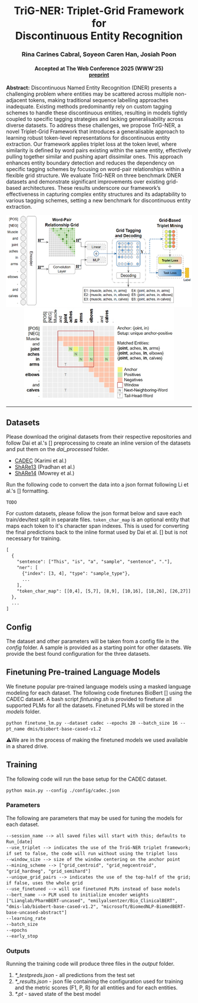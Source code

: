 # <div align="center">TriG-NER: Triplet-Grid Framework for</br>Discontinuous Entity Recognition</div>

### <div align="center">Rina Carines Cabral, Soyeon Caren Han, Josiah Poon</div>
#### <div align="center">Accepted at The Web Conference 2025 (WWW'25)<br>[preprint](https://arxiv.org/abs/2411.01839)</div>

**Abstract:** Discontinuous Named Entity Recognition (DNER) presents a challenging problem where entities may be scattered across multiple non-adjacent tokens, making traditional sequence labelling approaches inadequate. Existing methods predominantly rely on custom tagging schemes to handle these discontinuous entities, resulting in models tightly coupled to specific tagging strategies and lacking generalisability across diverse datasets. To address these challenges, we propose TriG-NER, a novel Triplet-Grid Framework that introduces a generalisable approach to learning robust token-level representations for discontinuous entity extraction. Our framework applies triplet loss at the token level, where similarity is defined by word pairs existing within the same entity, effectively pulling together similar and pushing apart dissimilar ones. This approach enhances entity boundary detection and reduces the dependency on specific tagging schemes by focusing on word-pair relationships within a flexible grid structure. We evaluate TriG-NER on three benchmark DNER datasets and demonstrate significant improvements over existing grid-based architectures. These results underscore our framework’s effectiveness in capturing complex entity structures and its adaptability to various tagging schemes, setting a new benchmark for discontinuous entity extraction.

<p align="center">
  <img alt="Overall Architecture" src="https://github.com/adlnlp/trig_ner/blob/main/figures/architecture5.jpg" height="250" />
  <img alt="Triplet Candidates and Grid Class example" src="https://github.com/adlnlp/trig_ner/blob/main/figures/candidate_sample_1_v2.jpg" height="250" /> 
</p>

----
## Datasets
Please download the original datasets from their respective repositories and follow Dai et al.'s [] preprocessing to create an inline version of the datasets and put them on the _dai\_processed_ folder. 
- [CADEC](https://doi.org/10.4225/08/570FB102BDAD2) (Karimi et al.)
- [ShARe13](https://doi.org/10.13026/rxa7-q798) (Pradhan et al.)
- [ShARe14](https://doi.org/10.13026/0zgk-9j94) (Mowrey et al.)

Run the following code to convert the data into a json format following Li et al.'s [] formatting.
```
TODO
```

For custom datasets, please follow the json format below and save each train/dev/test split in separate files. ``token_char_map`` is an optional entity that maps each token to it's character span indexes. This is used for converting the final predictions back to the inline format used by Dai et al. [] but is not necessary for training.
```
[
  {
    "sentence": ["This", "is", "a", "sample", "sentence", "."],
    "ner": [
      {"index": [3, 4], "type": "sample_type"},
      ...
    ],
    "token_char_map": [[0,4], [5,7], [8,9], [10,16], [18,26], [26,27]]
  },
  ...
]
```

## Config
The dataset and other parameters will be taken from a config file in the _config_ folder. A sample is provided as a starting point for other datasets. We provide the best found configuration for the three datasets.

## Finetuning Pre-trained Language Models
We finetune popular pre-trained language models using a masked language modeling for each dataset. The following code finetunes BioBert [] using the CADEC dataset. A bash script _fintuning.sh_ is provided to finetune all supported PLMs for all the datasets. Finetuned PLMs will be stored in the _models_ folder.
```
python finetune_lm.py --dataset cadec --epochs 20 --batch_size 16 --pt_name dmis/biobert-base-cased-v1.2
```

⚠️We are in the process of making the finetuned models we used available in a shared drive.

## Training
The following code will run the base setup for the CADEC dataset.
```
python main.py --config ./config/cadec.json
```

### Parameters
The following are parameters that may be used for tuning the models for each dataset.
```
--session_name --> all saved files will start with this; defaults to Run_[date]
--use_triplet --> indicates the use of the TriG-NER triplet framework; if set to false, the code will run without using the triplet loss
--window_size --> size of the window centering on the anchor point
--mining_scheme --> ["grid_centroid", "grid_negcentroid", "grid_hardneg", "grid_semihard"]
--unique_grid_pairs --> indicates the use of the top-half of the grid; if false, uses the whole grid
--use_finetuned --> will use finetuned PLMs instead of base models
--bert_name --> PLM used to initialize encoder weights ["Lianglab/PharmBERT-uncased", "emilyalsentzer/Bio_ClinicalBERT", "dmis-lab/biobert-base-cased-v1.2", "microsoft/BiomedNLP-BiomedBERT-base-uncased-abstract"]
--learning_rate
--batch_size
--epochs
--early_stop
```

### Outputs
Running the training code will produce three files in the _output_ folder.
1. _*\_testpreds.json_ - all predictions from the test set
2. _*\_results.json_ - json file containing the configuration used for training and the metric scores (F1, P, R) for all entities and for each entities.
3. _*.pt_ - saved state of the best model
